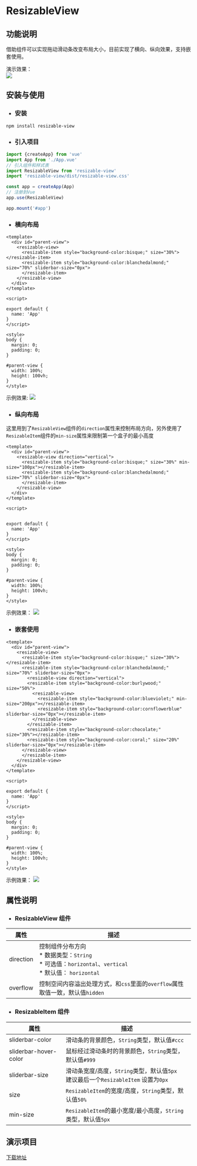 # ResizableView 

## 功能说明  
借助组件可以实现拖动滑动条改变布局大小，目前实现了横向、纵向效果，支持嵌套使用。

演示效果：  
![](./demo/gif/3.gif)

## 安装与使用
* ### 安装
```
npm install resizable-view
```
* ### 引入项目
``` javascript
import {createApp} from 'vue'
import App from './App.vue'
// 引入组件和样式表
import ResizableView from 'resizable-view'
import 'resizable-view/dist/resizable-view.css'

const app = createApp(App)
// 注册到Vue
app.use(ResizableView)

app.mount('#app')

```
* ### 横向布局
``` Vue
<template>
  <div id="parent-view">
    <resizable-view>
      <resizable-item style="background-color:bisque;" size="30%"></resizable-item>
      <resizable-item style="background-color:blanchedalmond;" size="70%" sliderbar-size="0px">
      </resizable-item>
    </resizable-view>
  </div>
</template>

<script>

export default {
  name: 'App'
}
</script>

<style>
body {
  margin: 0;
  padding: 0;
}

#parent-view {
  width: 100%;
  height: 100vh;
}
</style>

```
示例效果:
![](./demo/gif/1.gif)  

* ### 纵向布局  
这里用到了`ResizableView`组件的`direction`属性来控制布局方向，另外使用了`ResizableItem`组件的`min-size`属性来限制第一个盒子的最小高度
``` vue
<template>
  <div id="parent-view">
    <resizable-view direction="vertical">
      <resizable-item style="background-color:bisque;" size="30%" min-size="100px"></resizable-item>
      <resizable-item style="background-color:blanchedalmond;" size="70%" sliderbar-size="0px">
      </resizable-item>
    </resizable-view>
  </div>
</template>

<script>


export default {
  name: 'App'
}
</script>

<style>
body {
  margin: 0;
  padding: 0;
}

#parent-view {
  width: 100%;
  height: 100vh;
}
</style>

```  
示例效果： 
![](./demo/gif/2.gif)

* ### 嵌套使用
``` Vue
<template>
  <div id="parent-view">
    <resizable-view>
      <resizable-item style="background-color:bisque;" size="30%"></resizable-item>
      <resizable-item style="background-color:blanchedalmond;" size="70%" sliderbar-size="0px">
        <resizable-view direction="vertical">
        <resizable-item style="background-color:burlywood;" size="50%">
          <resizable-view>
            <resizable-item style="background-color:blueviolet;" min-size="200px"></resizable-item>
            <resizable-item style="background-color:cornflowerblue" sliderbar-size="0px"></resizable-item>
          </resizable-view>
        </resizable-item>
        <resizable-item style="background-color:chocolate;" size="30%"></resizable-item>
        <resizable-item style="background-color:coral;" size="20%" sliderbar-size="0px"></resizable-item>
      </resizable-view>
      </resizable-item>
    </resizable-view>
  </div>
</template>

<script>

export default {
  name: 'App'
}
</script>

<style>
body {
  margin: 0;
  padding: 0;
}

#parent-view {
  width: 100%;
  height: 100vh;
}
</style>

```  
示例效果：
![](./demo/gif/3.gif)

## 属性说明
* ### ResizableView 组件

| 属性 | 描述 |  
| ---- | ---- |
| direction | 控制组件分布方向<br/>* 数据类型：`String`<br/>* 可选值：`horizontal`、`vertical` <br/>* 默认值： `horizontal`|
| overflow | 控制空间内容溢出处理方式，和`css`里面的`overflow`属性取值一致，默认值`hidden`|
* ### ResizableItem 组件

| 属性 | 描述 |  
| ---- | ---- |
| sliderbar-color | 滑动条的背景颜色，`String`类型，默认值`#ccc` |
| sliderbar-hover-color | 鼠标经过滑动条时的背景颜色，`String`类型，默认值`#999` |
| sliderbar-size | 滑动条宽度/高度，`String`类型，默认值`5px`<br/>建议最后一个`ResizableItem` 设置为`0px` |
| size | `ResizableItem`的宽度/高度，`String`类型，默认值`50%` |
| min-size | `ResizableItem`的最小宽度/最小高度，`String`类型，默认值`5px` |

## 演示项目
[下载地址](./demo/demo.zip)  
  
    
      
      